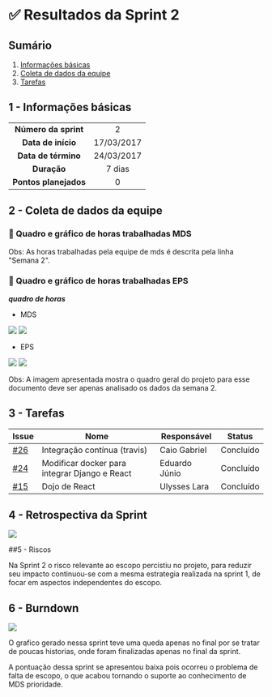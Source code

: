

# ✅ Resultados da Sprint 2

## Sumário

1. [Informações básicas](#1---informações-básicas)
1. [Coleta de dados da equipe](#2---coleta-de-dados-da-equipe)
1. [Tarefas](#3---tarefas)

## 1 - Informações básicas

| | |
|:--:|:--:|
|**Número da sprint**|2|
|**Data de início**|17/03/2017|
|**Data de término**|24/03/2017|
|**Duração**|7 dias|
|**Pontos planejados**|0|

## 2 - Coleta de dados da equipe

 ### 🔵 Quadro e gráfico de horas trabalhadas MDS


Obs: As horas trabalhadas pela equipe de mds é descrita pela linha "Semana 2".

### 🔵 Quadro e gráfico de horas trabalhadas EPS

***quadro de horas***

* MDS

<img src="{{ site.baseurl }}/documentos/imagens/horas_trabalhadas/horas_eps.png">

<img src="{{ site.baseurl }}/documentos/imagens/horas_trabalhadas/grafico_eps.png">

* EPS

<img src="{{ site.baseurl }}/documentos/imagens/horas_trabalhadas/horas_mds.png">

<img src="{{ site.baseurl }}/documentos/imagens/horas_trabalhadas/grafico_mds.png">

Obs: A imagem apresentada mostra o quadro geral do projeto para esse documento deve ser apenas analisado os dados da semana 2.


## 3 - Tarefas

|Issue|Nome|Responsável|Status|
|----|-----|------------------|-----|
|[#26](https://github.com/fga-gpp-mds/2018.1_Gestao_de_Internacoes_Cirurgicas_GIC/issues/26)|Integração contínua (travis)|Caio Gabriel|Concluído|
|[#24](https://github.com/fga-gpp-mds/2018.1_Gestao_de_Internacoes_Cirurgicas_GIC/issues/24)|Modificar docker para integrar Django e React|Eduardo Júnio|Concluído|
|[#15](https://github.com/fga-gpp-mds/2018.1_Gerencia_mais/issues/15)|Dojo de React|Ulysses Lara|Concluído|



## 4 - Retrospectiva da Sprint

<img src="{{ site.baseurl }}/documentos/imagens/sprint2/retrospectiva.png">

##5 - Riscos

Na Sprint 2 o risco relevante ao escopo percistiu no projeto, para reduzir seu impacto continuou-se com a mesma estrategia realizada na sprint 1, de focar em aspectos independentes do escopo.

## 6 - Burndown

<img src="{{ site.baseurl }}/documentos/imagens/sprint2/retrospectiva.png">

O grafico gerado nessa sprint teve uma queda apenas no final por se tratar de poucas historias, onde foram finalizadas apenas no final da sprint.

A pontuação dessa sprint se apresentou baixa pois ocorreu o problema de falta de escopo, o que acabou tornando o suporte ao conhecimento de MDS prioridade.
